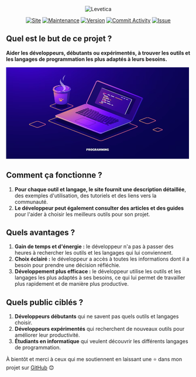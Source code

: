 <p align="center">
<img alt="Levetica" height="250" width="450" src="https://raw.githubusercontent.com/mpcgt/levetica/fc01cc6487e06c625d0c3bef95d79d0c8462eb32/src/assets/levetica-logo.png" />
</p>
<p align="center">
<a href="https://levetica.vercel.app"><img src="https://img.shields.io/badge/website-operational-green" alt="Site"></a>
<a href="https://github.com/mpcgt/levetica"><img src="https://img.shields.io/badge/Maintained%3F-no-red" alt="Maintenance"></a>
<a href="https://github.com/mpcgt/levetica/releases"><img src="https://img.shields.io/github/v/release/mpcgt/levetica" alt="Version"></a>
<a href="https://github.com/mpcgt/levetica/commits/main/"><img src="https://img.shields.io/github/commit-activity/m/mpcgt/levetica" alt="Commit Activity"></a>
<a href="[https://github.com/mpcgt/levetica/issues"><img src="https://img.shields.io/github/issues/mpcgt/levetica" alt="Issue"></a>
</p>

## Quel est le but de ce projet ?

<b>Aider les développeurs, débutants ou expérimentés, à trouver les outils et les langages de programmation les plus adaptés à leurs besoins.</b>

<img alt="Dev" height="250" width="500" src="./src/assets/images/dev.png" />

## Comment ça fonctionne ?

1. <b>Pour chaque outil et langage, le site fournit une description détaillée</b>, des exemples d'utilisation, des tutoriels et des liens vers la communauté.
2. <b>Le développeur peut également consulter des articles et des guides</b> pour l'aider à choisir les meilleurs outils pour son projet.

 ## Quels avantages ?
 
1. <b>Gain de temps et d'énergie :</b> le développeur n'a pas à passer des heures à rechercher les outils et les langages qui lui conviennent.
2. <b>Choix éclairé :</b> le développeur a accès à toutes les informations dont il a besoin pour prendre une décision réfléchie.
3. <b>Développement plus efficace :</b> le développeur utilise les outils et les langages les plus adaptés à ses besoins, ce qui lui permet de travailler plus rapidement et de manière plus productive.

## Quels public ciblés ?

1. <b>Développeurs débutants</b> qui ne savent pas quels outils et langages choisir.
2. <b>Développeurs expérimentés</b> qui recherchent de nouveaux outils pour améliorer leur productivité.
3. <b>Étudiants en informatique</b> qui veulent découvrir les différents langages de programmation.

À bientôt et merci à ceux qui me soutiennent en laissant une ⭐ dans mon projet sur <a href="https://github.com/mpcgt/levetica">GitHub</a> 😊
